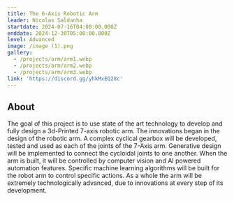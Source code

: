 ```yaml
---
title: The 6-Axis Robotic Arm
leader: Nicolas Saldanha
startdate: 2024-07-16T04:00:00.000Z
enddate: 2024-12-30T05:00:00.000Z
level: Advanced  
image: /image (1).png
gallery:
  - /projects/arm/arm1.webp
  - /projects/arm/arm2.webp
  - /projects/arm/arm3.webp
link: 'https://discord.gg/yhkMxEQ28c'
---
```


## About

The goal of this project is to use state of the art technology to develop and
  fully design a 3d-Printed 7-axis robotic arm. The innovations began in the
  design of the robotic arm. A complex cyclical gearbox will be developed,
  tested and used as each of the joints of the 7-Axis arm. Generative design
  will be implemented to connect the cycloidal joints to one another. When the
  arm is built, it will be controlled by computer vision and AI powered
  automation features. Specific machine learning algorithms will be built for
  the robot arm to control specific actions. As a whole the arm will be
  extremely technologically advanced, due to innovations at every step of its
  development.
